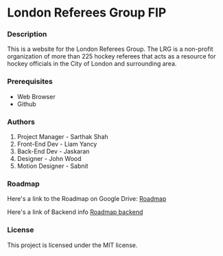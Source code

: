 # London Referees Group FIP

### Description
This is a website for the London Referees Group. The LRG is a non-profit organization of more than 225 hockey referees that acts as a resource for hockey officials in the City of London and surrounding area.

### Prerequisites
- Web Browser
- Github

### Authors
1. Project Manager - Sarthak Shah
2. Front-End Dev - Liam Yancy
3. Back-End Dev - Jaskaran
4. Designer - John Wood
5. Motion Designer - Sabnit

### Roadmap
 Here's a link to the Roadmap on Google Drive: [Roadmap](https://docs.google.com/document/d/1wWnNK7cuZkm9naHjDdQNfOq1LG4XXfJEdYRmWVJpRTQ/edit?usp=sharing)

Here's a link of Backend info [Roadmap backend](https://docs.google.com/document/d/1H6MWed6_vdRSVZqOLKrHzHRApkBn4G6HNQDAqiXe44U/edit?usp=sharing)
 
### License
  This project is licensed under the MIT license.
